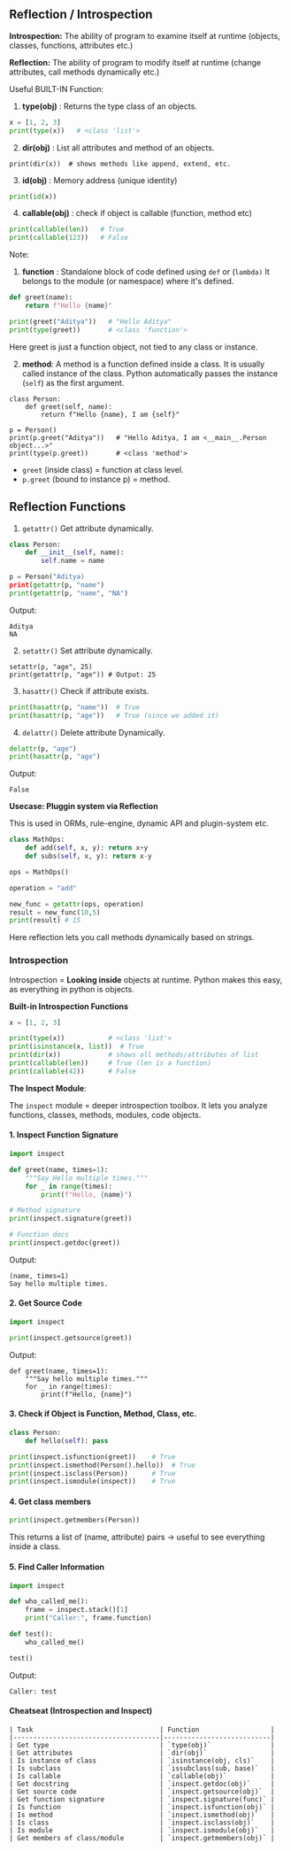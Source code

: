 ## Reflection / Introspection

**Introspection:** The ability of program to examine itself at runtime
(objects, classes, functions, attributes etc.)

**Reflection:** The ability of program to modify itself at runtime (change attributes, 
call methods dynamically etc.)


Useful BUILT-IN Function:
1. **type(obj)** : Returns the type class of an objects.
```python
x = [1, 2, 3]
print(type(x))   # <class 'list'>
```
2. **dir(obj)** : List all attributes and method of an objects.
```
print(dir(x))  # shows methods like append, extend, etc.
```
3. **id(obj)** : Memory address (unique identity)
```python
print(id(x))
```
4. **callable(obj)** : check if object is callable (function, method etc)
```python
print(callable(len))   # True
print(callable(123))   # False
```
Note:
1. **function** : Standalone block of code defined using `def` or (`lambda)`
It belongs to the module (or namespace) where it's defined.
```python
def greet(name):
    return f"Hello {name}"

print(greet("Aditya"))   # "Hello Aditya"
print(type(greet))       # <class 'function'>
```
Here greet is just a function object, not tied to any class or instance.

2. **method**: A method is a function defined inside a class. It is usually
  called instance of the class. Python automatically passes the instance (`self`) as the
  first argument.
```
class Person:
    def greet(self, name):
        return f"Hello {name}, I am {self}"

p = Person()
print(p.greet("Aditya"))   # "Hello Aditya, I am <__main__.Person object...>"
print(type(p.greet))       # <class 'method'>
```
- `greet` (inside class) = function at class level.
- `p.greet` (bound to instance p) = method.

## Reflection Functions
1. `getattr()`
Get attribute dynamically.
```python
class Person:
    def __init__(self, name):
        self.name = name

p = Person("Aditya)
print(getattr(p, "name")
print(getattr(p, "name", "NA")
```
Output:
```
Aditya
NA
```

2. `setattr()`
Set attribute dynamically.
```
setattr(p, "age", 25)
print(getattr(p, "age")) # Output: 25
```

3. `hasattr()`
Check if attribute exists.
```python
print(hasattr(p, "name"))  # True
print(hasattr(p, "age"))   # True (since we added it)
```
4. `delattr()`
Delete attribute Dynamically.
```python
delattr(p, "age")
print(hasattr(p, "age")
```
Output:
```
False
```

**Usecase: Pluggin system via Reflection**

This is used in ORMs, rule-engine, dynamic API and plugin-system etc.
```python
class MathOps:
    def add(self, x, y): return x+y
    def subs(self, x, y): return x-y

ops = MathOps()

operation = "add"

new_func = getattr(ops, operation)
result = new_func(10,5)
print(result) # 15
```
Here reflection lets you call methods dynamically based on strings.


### Introspection
Introspection = **Looking inside** objects at runtime.
Python makes this easy, as everything in python is objects.

**Built-in Introspection Functions**
```python
x = [1, 2, 3]

print(type(x))           # <class 'list'>
print(isinstance(x, list))  # True
print(dir(x))            # shows all methods/attributes of list
print(callable(len))     # True (len is a function)
print(callable(42))      # False
```

**The Inspect Module**:

The `inspect` module = deeper introspection toolbox.
It lets you analyze functions, classes, methods, modules, code objects.

#### 1. Inspect Function Signature
```python
import inspect

def greet(name, times=1):
    """Say Hello multiple times."""
    for _ in range(times):
        print(f"Hello, {name}")

# Method signature
print(inspect.signature(greet))

# Function docs
print(inspect.getdoc(greet))
```
Output:
```
(name, times=1)
Say hello multiple times.
```
#### 2. Get Source Code
```python
import inspect

print(inspect.getsource(greet))
```
Output:
```
def greet(name, times=1):
    """Say hello multiple times."""
    for _ in range(times):
        print(f"Hello, {name}")
```
#### 3. Check if Object is Function, Method, Class, etc.
```python
class Person:
    def hello(self): pass

print(inspect.isfunction(greet))    # True
print(inspect.ismethod(Person().hello))  # True
print(inspect.isclass(Person))      # True
print(inspect.ismodule(inspect))    # True
```
#### 4. Get class members
```python
print(inspect.getmembers(Person))
```
This returns a list of (name, attribute) pairs → useful to see everything inside a class.

#### 5. Find Caller Information
```python
import inspect

def who_called_me():
    frame = inspect.stack()[1]
    print("Caller:", frame.function)

def test():
    who_called_me()

test()
```
Output:
```
Caller: test
```

#### Cheatseat (Introspection and Inspect)
```
| Task                                | Function                  |
|-------------------------------------|---------------------------|
| Get type                            | `type(obj)`               |
| Get attributes                      | `dir(obj)`                |
| Is instance of class                | `isinstance(obj, cls)`    |
| Is subclass                         | `issubclass(sub, base)`   |
| Is callable                         | `callable(obj)`           |
| Get docstring                       | `inspect.getdoc(obj)`     |
| Get source code                     | `inspect.getsource(obj)`  |
| Get function signature              | `inspect.signature(func)` |
| Is function                         | `inspect.isfunction(obj)` |
| Is method                           | `inspect.ismethod(obj)`   |
| Is class                            | `inspect.isclass(obj)`    |
| Is module                           | `inspect.ismodule(obj)`   |
| Get members of class/module         | `inspect.getmembers(obj)` |
```
